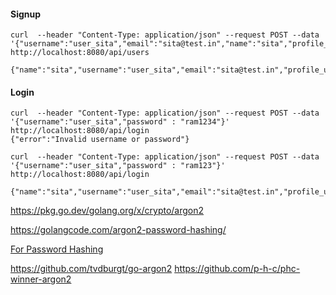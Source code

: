 
#### Signup
```
curl  --header "Content-Type: application/json" --request POST --data '{"username":"user_sita","email":"sita@test.in","name":"sita","profile_url":"http://localhost:8080/user/sita","age":25,"address":"Hyd","password":"ram123"}' http://localhost:8080/api/users

{"name":"sita","username":"user_sita","email":"sita@test.in","profile_url":"http://localhost:8080/user/sita","age":25,"address":"Hyd","password":""}

```

#### Login

```
curl  --header "Content-Type: application/json" --request POST --data '{"username":"user_sita","password" : "ram1234"}' http://localhost:8080/api/login
{"error":"Invalid username or password"}

curl  --header "Content-Type: application/json" --request POST --data '{"username":"user_sita","password" : "ram123"}' http://localhost:8080/api/login

{"name":"sita","username":"user_sita","email":"sita@test.in","profile_url":"http://localhost:8080/user/sita","age":25,"address":"Hyd","password":"$argon2id$v=19$m=65536,t=1,p=4$5xIES/tzDOkWCFSW5t2meA$JrqSNsARaPEhroftK034nc5CxX8p0LnGLzk4CCqC9W0"}
```


https://pkg.go.dev/golang.org/x/crypto/argon2

https://golangcode.com/argon2-password-hashing/

[For Password Hashing](https://security.stackexchange.com/questions/193351/in-2018-what-is-the-recommended-hash-to-store-passwords-bcrypt-scrypt-argon2/197550#197550)

https://github.com/tvdburgt/go-argon2
https://github.com/p-h-c/phc-winner-argon2
